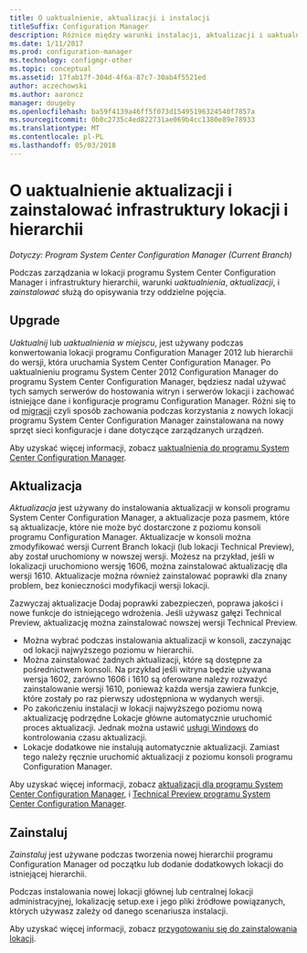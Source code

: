 ```yaml
---
title: O uaktualnienie, aktualizacji i instalacji
titleSuffix: Configuration Manager
description: Różnice między warunki instalacji, aktualizacji i uaktualnień, podczas zarządzania infrastrukturą programu Configuration Manager.
ms.date: 1/11/2017
ms.prod: configuration-manager
ms.technology: configmgr-other
ms.topic: conceptual
ms.assetid: 17fab17f-304d-4f6a-87c7-30ab4f5521ed
author: aczechowski
ms.author: aaroncz
manager: dougeby
ms.openlocfilehash: ba59f4139a46ff5f073d15495196324540f7857a
ms.sourcegitcommit: 0b0c2735c4ed822731ae069b4cc1380e89e78933
ms.translationtype: MT
ms.contentlocale: pl-PL
ms.lasthandoff: 05/03/2018
---
```

# <a name="about-upgrade-update-and-install-for-site-and-hierarchy-infrastructure"></a>O uaktualnienie aktualizacji i zainstalować infrastruktury lokacji i hierarchii

*Dotyczy: Program System Center Configuration Manager (Current Branch)*


Podczas zarządzania w lokacji programu System Center Configuration Manager i infrastruktury hierarchii, warunki *uaktualnienia*, *aktualizacji*, i *zainstalować* służą do opisywania trzy oddzielne pojęcia.

## <a name="upgrade"></a>Upgrade
*Uaktualnij* lub *uaktualnienia w miejscu*, jest używany podczas konwertowania lokacji programu Configuration Manager 2012 lub hierarchii do wersji, która uruchamia System Center Configuration Manager.
Po uaktualnieniu programu System Center 2012 Configuration Manager do programu System Center Configuration Manager, będziesz nadal używać tych samych serwerów do hostowania witryn i serwerów lokacji i zachować istniejące dane i konfiguracje programu Configuration Manager.  Różni się to od [migracji](/sccm/core/migration/migrate-data-between-hierarchies) czyli sposób zachowania podczas korzystania z nowych lokacji programu System Center Configuration Manager zainstalowana na nowy sprzęt sieci konfiguracje i dane dotyczące zarządzanych urządzeń.

Aby uzyskać więcej informacji, zobacz [uaktualnienia do programu System Center Configuration Manager](/sccm/core/servers/deploy/install/upgrade-to-configuration-manager).



## <a name="update"></a>Aktualizacja
*Aktualizacja* jest używany do instalowania aktualizacji w konsoli programu System Center Configuration Manager, a aktualizacje poza pasmem, które są aktualizacje, które nie może być dostarczone z poziomu konsoli programu Configuration Manager. Aktualizacje w konsoli można zmodyfikować wersji Current Branch lokacji (lub lokacji Technical Preview), aby został uruchomiony w nowszej wersji. Możesz na przykład, jeśli w lokalizacji uruchomiono wersję 1606, można zainstalować aktualizację dla wersji 1610. Aktualizacje można również zainstalować poprawki dla znany problem, bez konieczności modyfikacji wersji lokacji.      

Zazwyczaj aktualizacje Dodaj poprawki zabezpieczeń, poprawa jakości i nowe funkcje do istniejącego wdrożenia. Jeśli używasz gałęzi Technical Preview, aktualizację można zainstalować nowszej wersji Technical Preview.
-   Można wybrać podczas instalowania aktualizacji w konsoli, zaczynając od lokacji najwyższego poziomu w hierarchii.
- Można zainstalować żadnych aktualizacji, które są dostępne za pośrednictwem konsoli. Na przykład jeśli witryna będzie używana wersja 1602, zarówno 1606 i 1610 są oferowane należy rozważyć zainstalowanie wersji 1610, ponieważ każda wersja zawiera funkcje, które zostały po raz pierwszy udostępniona w wydanych wersji.
- Po zakończeniu instalacji w lokacji najwyższego poziomu nową aktualizację podrzędne Lokacje główne automatycznie uruchomić proces aktualizacji. Jednak można ustawić [usługi Windows](/sccm/core/servers/manage/install-in-console-updates#a-namebkmkservicewindowa-service-windows-for-site-servers) do kontrolowania czasu aktualizacji.
- Lokacje dodatkowe nie instalują automatycznie aktualizacji. Zamiast tego należy ręcznie uruchomić aktualizacji z poziomu konsoli programu Configuration Manager.

Aby uzyskać więcej informacji, zobacz [aktualizacji dla programu System Center Configuration Manager](/sccm/core/servers/manage/updates), i [Technical Preview programu System Center Configuration Manager](/sccm/core/get-started/technical-preview).



## <a name="install"></a>Zainstaluj
*Zainstaluj* jest używane podczas tworzenia nowej hierarchii programu Configuration Manager od początku lub dodanie dodatkowych lokacji do istniejącej hierarchii.  

Podczas instalowania nowej lokacji głównej lub centralnej lokacji administracyjnej, lokalizację setup.exe i jego pliki źródłowe powiązanych, których używasz zależy od danego scenariusza instalacji.

Aby uzyskać więcej informacji, zobacz [przygotowaniu się do zainstalowania lokacji](/sccm/core/servers/deploy/install/prepare-to-install-sites).
